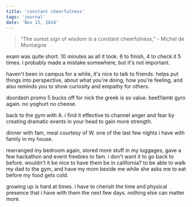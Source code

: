 ```yaml
---
title: 'constant cheerfulness'
tags: 'journal'
date: 'Nov 15, 2024'
---
```


> “The surest sign of wisdom is a constant cheerfulness,” - Michel de Montaigne

exam was quite short. 10 minutes as all it took. 6 to finish, 4 to check it 5 times. i probably made a mistake somewhere, but it's not important.

haven't been in campus for a while, it's nice to talk to friends. helps put things into perspective, about what you're doing, how you're feeling, and also reminds you to show curiosity and empathy for others.

doordash promo 5 bucks off for nick the greek is so value. beef/lamb gyro again. no yoghurt no cheese.

back to the gym with A. i find it effective to channel anger and fear by creating dramatic events in your head to gain more strength.

dinner with fam, meal courtesy of W. one of the last few nights i have with family in my house.

rearranged my bedroom again, stored more stuff in my luggages, gave a few hackathon and event freebies to fam. i don't want it to go back to before. wouldn't it be nice to have them be in california? to be able to walk my dad to the gym, and have my mom beside me while she asks me to eat before my food gets cold.

growing up is hard at times. i have to cherish the time and physical presence that i have with them the next few days. nothing else can matter more.
